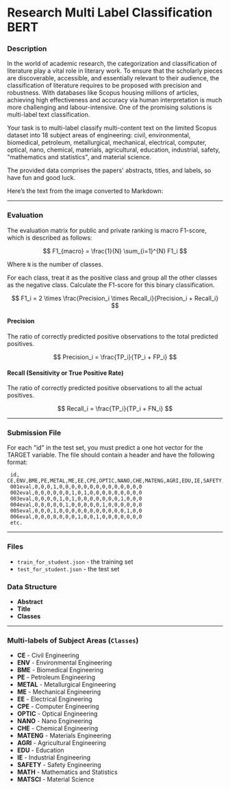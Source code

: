 # Research Multi Label Classification BERT

### Description

In the world of academic research, the categorization and classification of literature play a vital role in literary work. To ensure that the scholarly pieces are discoverable, accessible, and essentially relevant to their audience, the classification of literature requires to be proposed with precision and robustness. With databases like Scopus housing millions of articles, achieving high effectiveness and accuracy via human interpretation is much more challenging and labour-intensive. One of the promising solutions is multi-label text classification.

Your task is to multi-label classify multi-content text on the limited Scopus dataset into 18 subject areas of engineering: civil, environmental, biomedical, petroleum, metallurgical, mechanical, electrical, computer, optical, nano, chemical, materials, agricultural, education, industrial, safety, "mathematics and statistics", and material science.

The provided data comprises the papers' abstracts, titles, and labels, so have fun and good luck.

Here’s the text from the image converted to Markdown:

---

### Evaluation

The evaluation matrix for public and private ranking is macro F1-score, which is described as follows:

$$
F1_{macro} = \frac{1}{N} \sum_{i=1}^{N} F1_i
$$

Where `N` is the number of classes.

For each class, treat it as the positive class and group all the other classes as the negative class. Calculate the F1-score for this binary classification.

$$
F1_i = 2 \times \frac{Precision_i \times Recall_i}{Precision_i + Recall_i}
$$

#### Precision

The ratio of correctly predicted positive observations to the total predicted positives.

$$
Precision_i = \frac{TP_i}{TP_i + FP_i}
$$

#### Recall (Sensitivity or True Positive Rate)

The ratio of correctly predicted positive observations to all the actual positives.

$$
Recall_i = \frac{TP_i}{TP_i + FN_i}
$$

---

### Submission File
For each "id" in the test set, you must predict a one hot vector for the TARGET variable. The file should contain a header and have the following format:

```csv
 id, CE,ENV,BME,PE,METAL,ME,EE,CPE,OPTIC,NANO,CHE,MATENG,AGRI,EDU,IE,SAFETY,MATH,MATSCI
 001eval,0,0,0,1,0,0,0,0,0,0,0,0,0,0,0,0,0,0
 002eval,0,0,0,0,0,0,1,0,1,0,0,0,0,0,0,0,0,0
 003eval,0,0,0,0,1,0,1,0,0,0,0,0,0,0,1,0,0,0
 004eval,0,0,0,0,0,1,0,0,0,0,0,1,0,0,0,0,0,0
 005eval,0,0,0,1,0,0,0,0,0,0,0,0,0,0,0,1,0,0
 006eval,0,0,0,0,0,0,0,1,0,0,1,0,0,0,0,0,0,0
 etc.
```

---

### Files

- `train_for_student.json` - the training set
- `test_for_student.json` - the test set

### Data Structure

- **Abstract**
- **Title**
- **Classes**

---

### Multi-labels of Subject Areas (`Classes`)

- **CE** - Civil Engineering
- **ENV** - Environmental Engineering
- **BME** - Biomedical Engineering
- **PE** - Petroleum Engineering
- **METAL** - Metallurgical Engineering
- **ME** - Mechanical Engineering
- **EE** - Electrical Engineering
- **CPE** - Computer Engineering
- **OPTIC** - Optical Engineering
- **NANO** - Nano Engineering
- **CHE** - Chemical Engineering
- **MATENG** - Materials Engineering
- **AGRI** - Agricultural Engineering
- **EDU** - Education
- **IE** - Industrial Engineering
- **SAFETY** - Safety Engineering
- **MATH** - Mathematics and Statistics
- **MATSCI** - Material Science
